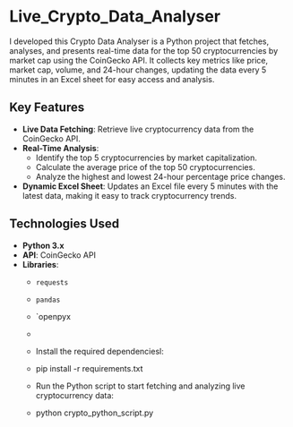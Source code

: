 # Live_Crypto_Data_Analyser

I developed this Crypto Data Analyser is a Python project that fetches, analyses, and presents real-time data for the top 50 cryptocurrencies by market cap using the CoinGecko API. It collects key metrics like price, market cap, volume, and 24-hour changes, updating the data every 5 minutes in an Excel sheet for easy access and analysis.

## Key Features
- **Live Data Fetching**: Retrieve live cryptocurrency data from the CoinGecko API.
- **Real-Time Analysis**:
  - Identify the top 5 cryptocurrencies by market capitalization.
  - Calculate the average price of the top 50 cryptocurrencies.
  - Analyze the highest and lowest 24-hour percentage price changes.
- **Dynamic Excel Sheet**: Updates an Excel file every 5 minutes with the latest data, making it easy to track cryptocurrency trends.

## Technologies Used
- **Python 3.x**
- **API**: CoinGecko API
- **Libraries**:
  - `requests`
  - `pandas`
  - `openpyx
  -
  - Install the required dependenciesl:
  - pip install -r requirements.txt
  - Run the Python script to start fetching and analyzing live cryptocurrency data:
 
  - python crypto_python_script.py





